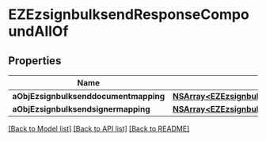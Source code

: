 # EZEzsignbulksendResponseCompoundAllOf

## Properties
Name | Type | Description | Notes
------------ | ------------- | ------------- | -------------
**aObjEzsignbulksenddocumentmapping** | [**NSArray&lt;EZEzsignbulksenddocumentmappingResponseCompound&gt;***](EZEzsignbulksenddocumentmappingResponseCompound.md) |  | 
**aObjEzsignbulksendsignermapping** | [**NSArray&lt;EZEzsignbulksendsignermappingResponse&gt;***](EZEzsignbulksendsignermappingResponse.md) |  | 

[[Back to Model list]](../README.md#documentation-for-models) [[Back to API list]](../README.md#documentation-for-api-endpoints) [[Back to README]](../README.md)


